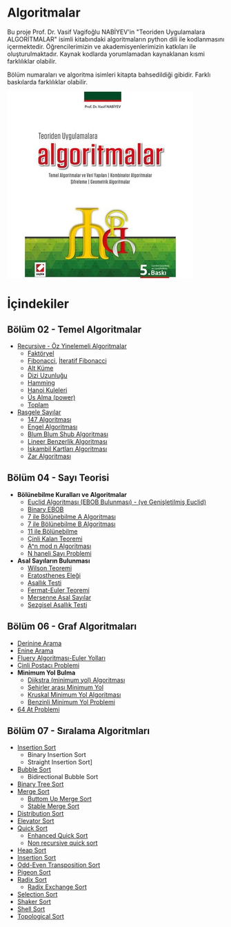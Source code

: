 # Algoritmalar

Bu proje Prof. Dr. Vasif Vagifoğlu NABİYEV'in "Teoriden Uygulamalara ALGORİTMALAR" isimli kitabındaki algoritmaların python dili ile kodlanmasını içermektedir. Öğrencilerimizin ve akademisyenlerimizin katkıları ile oluşturulmaktadır. Kaynak kodlarda yorumlamadan kaynaklanan kısmi farklılıklar olabilir.

Bölüm numaraları ve algoritma isimleri kitapta bahsedildiği gibidir. Farklı baskılarda farklılıklar olabilir.

![Algoritmalar Logo](/images/algoritmalar.jpg)

# İçindekiler

## Bölüm 02 - Temel Algoritmalar
* [Recursive - Öz Yinelemeli Algoritmalar](https://github.com/zyavuz610/algorithms_inKTU/tree/master/Blm02-Temeller%20(Temel%20Algoritmalar)/recursion)
  * [Faktöryel](https://github.com/zyavuz610/algorithms_inKTU/blob/master/Blm02-Temeller%20(Temel%20Algoritmalar)/recursion/Factorial.py)
  * [Fibonacci](https://github.com/zyavuz610/algorithms_inKTU/blob/master/Blm02-Temeller%20(Temel%20Algoritmalar)/recursion/Fibonacci.py), [İteratif Fibonacci](https://github.com/zyavuz610/algorithms_inKTU/blob/master/Blm02-Temeller%20(Temel%20Algoritmalar)/recursion/fibonacci-iterative.py)
  * [Alt Küme](https://github.com/zyavuz610/algorithms_inKTU/blob/master/Blm02-Temeller%20(Temel%20Algoritmalar)/recursion/alt_kume.py)
  * [Dizi Uzunluğu](https://github.com/zyavuz610/algorithms_inKTU/blob/master/Blm02-Temeller%20(Temel%20Algoritmalar)/recursion/dizi_uzunlugu.py)
  * [Hamming](https://github.com/zyavuz610/algorithms_inKTU/blob/master/Blm02-Temeller%20(Temel%20Algoritmalar)/recursion/hamming.py)
  * [Hanoi Kuleleri](https://github.com/zyavuz610/algorithms_inKTU/blob/master/Blm02-Temeller%20(Temel%20Algoritmalar)/recursion/hanoi.py)
  * [Üs Alma (power)](https://github.com/zyavuz610/algorithms_inKTU/blob/master/Blm02-Temeller%20(Temel%20Algoritmalar)/recursion/power.py)
  * [Toplam](https://github.com/zyavuz610/algorithms_inKTU/blob/master/Blm02-Temeller%20(Temel%20Algoritmalar)/recursion/toplam.py)
* [Rasgele Sayılar](https://github.com/zyavuz610/algorithms_inKTU/tree/master/Blm02-Temeller%20(Temel%20Algoritmalar)/random_numbers)
  * [147 Algoritması](https://github.com/zyavuz610/algorithms_inKTU/blob/master/Blm02-Temeller%20(Temel%20Algoritmalar)/random_numbers/147algoritmas%C4%B1.py)
  * [Engel Algoritması](https://github.com/zyavuz610/algorithms_inKTU/blob/master/Blm02-Temeller%20(Temel%20Algoritmalar)/random_numbers/Engel_algoritmas%C4%B1.py)
  * [Blum Blum Shub Algoritması](https://github.com/zyavuz610/algorithms_inKTU/blob/master/Blm02-Temeller%20(Temel%20Algoritmalar)/random_numbers/blumblumshub.py)
  * [Lineer Benzerlik Algoritması](https://github.com/zyavuz610/algorithms_inKTU/blob/master/Blm02-Temeller%20(Temel%20Algoritmalar)/random_numbers/LineerBenzerlikAlgoritmas%C4%B1.py)
  * [İskambil Kartları Algoritması](https://github.com/zyavuz610/algorithms_inKTU/blob/master/Blm02-Temeller%20(Temel%20Algoritmalar)/random_numbers/iskambil_kartlar%C4%B1.py)
  * [Zar Algoritması](https://github.com/zyavuz610/algorithms_inKTU/blob/master/Blm02-Temeller%20(Temel%20Algoritmalar)/random_numbers/rastgelesayi_uretimi(zar_algoritmas%C4%B1).py)
  
## Bölüm 04 - Sayı Teorisi
* **Bölünebilme Kuralları ve Algoritmalar**
  * [Euclid Algoritması (EBOB Bulunması) - (ve Genişletilmiş Euclid)](https://github.com/zyavuz610/algorithms_inKTU/blob/master/Blm04-say%C4%B1%20teorisi/euclid%20algoritmas%C4%B1.py)
  * [Binary EBOB](https://github.com/zyavuz610/algorithms_inKTU/blob/master/Blm04-say%C4%B1%20teorisi/BinaryEbob.py)
  * [7 ile Bölünebilme A Algoritması](https://github.com/zyavuz610/algorithms_inKTU/blob/master/Blm04-say%C4%B1%20teorisi/bolunebilme_7A.py)
  * [7 ile Bölünebilme B Algoritması](https://github.com/zyavuz610/algorithms_inKTU/blob/master/Blm04-say%C4%B1%20teorisi/bolunebilme_7B.py)
  * [11 ile Bölünebilme](https://github.com/zyavuz610/algorithms_inKTU/blob/master/Blm04-say%C4%B1%20teorisi/bolunebilme_11.py)
  * [Çinli Kalan Teoremi](https://github.com/zyavuz610/algorithms_inKTU/blob/master/Blm04-say%C4%B1%20teorisi/Cinli_Kalan_Teoremi.py)
  * [A^n mod n Algoritması](https://github.com/zyavuz610/algorithms_inKTU/blob/master/Blm04-say%C4%B1%20teorisi/Mod_n_Algoritmas%C4%B1.py)
  * [N haneli Sayı Problemi](https://github.com/zyavuz610/algorithms_inKTU/blob/master/Blm04-say%C4%B1%20teorisi/n_haneli_sayi_problemi.py)
* **Asal Sayıların Bulunması**
  * [Wilson Teoremi](https://github.com/zyavuz610/algorithms_inKTU/blob/master/Blm04-say%C4%B1%20teorisi/wilson%20teoremi%20ile%20asal%20say%C4%B1%20bulma.py)
  * [Eratosthenes Eleği](https://github.com/zyavuz610/algorithms_inKTU/blob/master/Blm04-say%C4%B1%20teorisi/eratosthenes%20ele%C4%9Fi%20ile%20asal%20say%C4%B1%20bulma.py)
  * [Asallık Testi](https://github.com/zyavuz610/algorithms_inKTU/blob/master/Blm04-say%C4%B1%20teorisi/AsallikTesti.py)
  * [Fermat-Euler Teoremi](https://github.com/zyavuz610/algorithms_inKTU/blob/master/Blm04-say%C4%B1%20teorisi/fermat-euler-asallik-testi.py)
  * [Mersenne Asal Sayılar](https://github.com/zyavuz610/algorithms_inKTU/blob/master/Blm04-say%C4%B1%20teorisi/mersenne_asal_sayilar.py)
  * [Sezgisel Asallık Testi](https://github.com/zyavuz610/algorithms_inKTU/blob/master/Blm04-say%C4%B1%20teorisi/sezgisel_asallik_testi.py)

## Bölüm 06 - Graf Algoritmaları
* [Derinine Arama](https://github.com/zyavuz610/algorithms_inKTU/blob/master/Blm06-graf-algoritmalar%C4%B1/derinine%20arama.py)
* [Enine Arama](https://github.com/zyavuz610/algorithms_inKTU/blob/master/Blm06-graf-algoritmalar%C4%B1/enine%20arama.py)
* [Fluery Algoritması-Euler Yolları](https://github.com/zyavuz610/algorithms_inKTU/blob/master/Blm06-graf-algoritmalar%C4%B1/fleury%20algoritmas%C4%B1.py)
* [Çinli Postacı Problemi](Blm06-graf-algoritmalar%C4%B1/%C3%87inli%20Postac%C4%B1%20Problemi.py)
* **Minimum Yol Bulma**
  * [Dijkstra (minimum yol) Algoritması](Blm06-graf-algoritmalar%C4%B1/Dijkstra%20(minimum%20yol)%20Algoritmas%C4%B1.py)
  * [Şehirler arası Minimum Yol](Blm06-graf-algoritmalar%C4%B1/Dijkstra%20ile%20%C5%9Eehirler%20Aras%C4%B1%20Minimum%20Yol.py)
  * [Kruskal Minimum Yol Algoritması](Blm06-graf-algoritmaları/Kruskal_minimum_yol.py)
  * [Benzinli Minimum Yol Problemi](Blm06-graf-algoritmaları/benzinli_minimum_yol.py)
* [64 At Problemi](Blm06-graf-algoritmaları/64_at_problemi.py)

## Bölüm 07 - Sıralama Algoritmları
* [Insertion Sort](https://github.com/zyavuz610/algorithms_inKTU/blob/master/Blm07-s%C4%B1ralama/insertionSort.py)
  * Binary Insertion Sort 
  * Straight Insertion Sort]
* [Bubble Sort](https://github.com/zyavuz610/algorithms_inKTU/blob/master/Blm07-s%C4%B1ralama/bubbleSort.py)  
  * Bidirectional Bubble Sort
* [Binary Tree Sort](https://github.com/zyavuz610/algorithms_inKTU/blob/master/Blm07-s%C4%B1ralama/BinaryTreeSort.py)
* [Merge Sort](https://github.com/zyavuz610/algorithms_inKTU/blob/master/Blm07-s%C4%B1ralama/MergeSort.py)
  * [Buttom Up Merge Sort](https://github.com/zyavuz610/algorithms_inKTU/blob/master/Blm07-s%C4%B1ralama/BottomUpMergeSort.py)
  * [Stable Merge Sort](https://github.com/zyavuz610/algorithms_inKTU/blob/master/Blm07-s%C4%B1ralama/StableMergeSort.py)
* [Distribution Sort](https://github.com/zyavuz610/algorithms_inKTU/blob/master/Blm07-s%C4%B1ralama/DistributionSort.py)
* [Elevator Sort](https://github.com/zyavuz610/algorithms_inKTU/blob/master/Blm07-s%C4%B1ralama/ElevatorSort.py)
* [Quick Sort](https://github.com/zyavuz610/algorithms_inKTU/blob/master/Blm07-s%C4%B1ralama/Quick_Sort.py)
  * [Enhanced Quick Sort](https://github.com/zyavuz610/algorithms_inKTU/blob/master/Blm07-s%C4%B1ralama/EnhancedQuickSort.py)
  * [Non recursive quick sort](https://github.com/zyavuz610/algorithms_inKTU/blob/master/Blm07-s%C4%B1ralama/Non_recurcive_quicksort.py)
* [Heap Sort](https://github.com/zyavuz610/algorithms_inKTU/blob/master/Blm07-s%C4%B1ralama/HeapSort.py)
* [Insertion Sort](https://github.com/zyavuz610/algorithms_inKTU/blob/master/Blm07-s%C4%B1ralama/insertionSort.py)
* [Odd-Even Transposition Sort](https://github.com/zyavuz610/algorithms_inKTU/blob/master/Blm07-s%C4%B1ralama/odd-even%20transpositionSort.py)
* [Pigeon Sort](https://github.com/zyavuz610/algorithms_inKTU/blob/master/Blm07-s%C4%B1ralama/PigeonSort.py)
* [Radix Sort](https://github.com/zyavuz610/algorithms_inKTU/blob/master/Blm07-s%C4%B1ralama/RadixSort.py)
  * [Radix Exchange Sort](https://github.com/zyavuz610/algorithms_inKTU/blob/master/Blm07-s%C4%B1ralama/Radix_exchange(basamakl%C4%B1yerdegisme).py)
* [Selection Sort](https://github.com/zyavuz610/algorithms_inKTU/blob/master/Blm07-s%C4%B1ralama/selectionsort.py)
* [Shaker Sort](https://github.com/zyavuz610/algorithms_inKTU/blob/master/Blm07-s%C4%B1ralama/ShakerSort.py)
* [Shell Sort](https://github.com/zyavuz610/algorithms_inKTU/blob/master/Blm07-s%C4%B1ralama/ShellSort.py)
* [Topological Sort](https://github.com/zyavuz610/algorithms_inKTU/blob/master/Blm07-s%C4%B1ralama/TopologicalSort.py)




